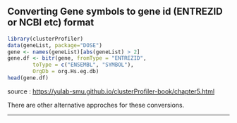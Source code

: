 ## Converting Gene symbols to gene id (ENTREZID or NCBI etc) format

```r
library(clusterProfiler)
data(geneList, package="DOSE")
gene <- names(geneList)[abs(geneList) > 2]
gene.df <- bitr(gene, fromType = "ENTREZID",
        toType = c("ENSEMBL", "SYMBOL"),
        OrgDb = org.Hs.eg.db)
head(gene.df)
```
source : https://yulab-smu.github.io/clusterProfiler-book/chapter5.html

There are other alternative approches for these conversions.

-----
